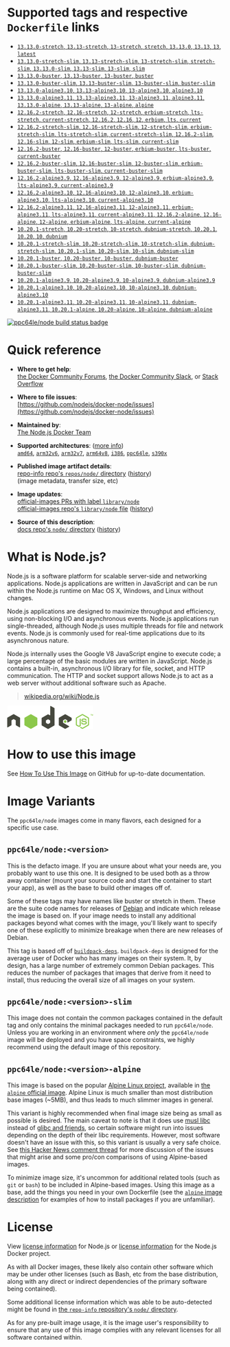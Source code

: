 <!--

********************************************************************************

WARNING:

    DO NOT EDIT "node/README.md"

    IT IS AUTO-GENERATED

    (from the other files in "node/" combined with a set of templates)

********************************************************************************

-->

# Supported tags and respective `Dockerfile` links

-	[`13.13.0-stretch`, `13.13-stretch`, `13-stretch`, `stretch`, `13.13.0`, `13.13`, `13`, `latest`](https://github.com/nodejs/docker-node/blob/1af60135115827cb8f32eb4075949bbcc67895e3/13/stretch/Dockerfile)
-	[`13.13.0-stretch-slim`, `13.13-stretch-slim`, `13-stretch-slim`, `stretch-slim`, `13.13.0-slim`, `13.13-slim`, `13-slim`, `slim`](https://github.com/nodejs/docker-node/blob/1af60135115827cb8f32eb4075949bbcc67895e3/13/stretch-slim/Dockerfile)
-	[`13.13.0-buster`, `13.13-buster`, `13-buster`, `buster`](https://github.com/nodejs/docker-node/blob/1af60135115827cb8f32eb4075949bbcc67895e3/13/buster/Dockerfile)
-	[`13.13.0-buster-slim`, `13.13-buster-slim`, `13-buster-slim`, `buster-slim`](https://github.com/nodejs/docker-node/blob/1af60135115827cb8f32eb4075949bbcc67895e3/13/buster-slim/Dockerfile)
-	[`13.13.0-alpine3.10`, `13.13-alpine3.10`, `13-alpine3.10`, `alpine3.10`](https://github.com/nodejs/docker-node/blob/1af60135115827cb8f32eb4075949bbcc67895e3/13/alpine3.10/Dockerfile)
-	[`13.13.0-alpine3.11`, `13.13-alpine3.11`, `13-alpine3.11`, `alpine3.11`, `13.13.0-alpine`, `13.13-alpine`, `13-alpine`, `alpine`](https://github.com/nodejs/docker-node/blob/1af60135115827cb8f32eb4075949bbcc67895e3/13/alpine3.11/Dockerfile)
-	[`12.16.2-stretch`, `12.16-stretch`, `12-stretch`, `erbium-stretch`, `lts-stretch`, `current-stretch`, `12.16.2`, `12.16`, `12`, `erbium`, `lts`, `current`](https://github.com/nodejs/docker-node/blob/eb9bb348eec67c1c5682e06fdb93aa45e294aa26/12/stretch/Dockerfile)
-	[`12.16.2-stretch-slim`, `12.16-stretch-slim`, `12-stretch-slim`, `erbium-stretch-slim`, `lts-stretch-slim`, `current-stretch-slim`, `12.16.2-slim`, `12.16-slim`, `12-slim`, `erbium-slim`, `lts-slim`, `current-slim`](https://github.com/nodejs/docker-node/blob/eb9bb348eec67c1c5682e06fdb93aa45e294aa26/12/stretch-slim/Dockerfile)
-	[`12.16.2-buster`, `12.16-buster`, `12-buster`, `erbium-buster`, `lts-buster`, `current-buster`](https://github.com/nodejs/docker-node/blob/eb9bb348eec67c1c5682e06fdb93aa45e294aa26/12/buster/Dockerfile)
-	[`12.16.2-buster-slim`, `12.16-buster-slim`, `12-buster-slim`, `erbium-buster-slim`, `lts-buster-slim`, `current-buster-slim`](https://github.com/nodejs/docker-node/blob/eb9bb348eec67c1c5682e06fdb93aa45e294aa26/12/buster-slim/Dockerfile)
-	[`12.16.2-alpine3.9`, `12.16-alpine3.9`, `12-alpine3.9`, `erbium-alpine3.9`, `lts-alpine3.9`, `current-alpine3.9`](https://github.com/nodejs/docker-node/blob/eb9bb348eec67c1c5682e06fdb93aa45e294aa26/12/alpine3.9/Dockerfile)
-	[`12.16.2-alpine3.10`, `12.16-alpine3.10`, `12-alpine3.10`, `erbium-alpine3.10`, `lts-alpine3.10`, `current-alpine3.10`](https://github.com/nodejs/docker-node/blob/eb9bb348eec67c1c5682e06fdb93aa45e294aa26/12/alpine3.10/Dockerfile)
-	[`12.16.2-alpine3.11`, `12.16-alpine3.11`, `12-alpine3.11`, `erbium-alpine3.11`, `lts-alpine3.11`, `current-alpine3.11`, `12.16.2-alpine`, `12.16-alpine`, `12-alpine`, `erbium-alpine`, `lts-alpine`, `current-alpine`](https://github.com/nodejs/docker-node/blob/eb9bb348eec67c1c5682e06fdb93aa45e294aa26/12/alpine3.11/Dockerfile)
-	[`10.20.1-stretch`, `10.20-stretch`, `10-stretch`, `dubnium-stretch`, `10.20.1`, `10.20`, `10`, `dubnium`](https://github.com/nodejs/docker-node/blob/d071b895dd1b8da6c566f45b971825fe5b087b21/10/stretch/Dockerfile)
-	[`10.20.1-stretch-slim`, `10.20-stretch-slim`, `10-stretch-slim`, `dubnium-stretch-slim`, `10.20.1-slim`, `10.20-slim`, `10-slim`, `dubnium-slim`](https://github.com/nodejs/docker-node/blob/d071b895dd1b8da6c566f45b971825fe5b087b21/10/stretch-slim/Dockerfile)
-	[`10.20.1-buster`, `10.20-buster`, `10-buster`, `dubnium-buster`](https://github.com/nodejs/docker-node/blob/d071b895dd1b8da6c566f45b971825fe5b087b21/10/buster/Dockerfile)
-	[`10.20.1-buster-slim`, `10.20-buster-slim`, `10-buster-slim`, `dubnium-buster-slim`](https://github.com/nodejs/docker-node/blob/d071b895dd1b8da6c566f45b971825fe5b087b21/10/buster-slim/Dockerfile)
-	[`10.20.1-alpine3.9`, `10.20-alpine3.9`, `10-alpine3.9`, `dubnium-alpine3.9`](https://github.com/nodejs/docker-node/blob/d071b895dd1b8da6c566f45b971825fe5b087b21/10/alpine3.9/Dockerfile)
-	[`10.20.1-alpine3.10`, `10.20-alpine3.10`, `10-alpine3.10`, `dubnium-alpine3.10`](https://github.com/nodejs/docker-node/blob/d071b895dd1b8da6c566f45b971825fe5b087b21/10/alpine3.10/Dockerfile)
-	[`10.20.1-alpine3.11`, `10.20-alpine3.11`, `10-alpine3.11`, `dubnium-alpine3.11`, `10.20.1-alpine`, `10.20-alpine`, `10-alpine`, `dubnium-alpine`](https://github.com/nodejs/docker-node/blob/d071b895dd1b8da6c566f45b971825fe5b087b21/10/alpine3.11/Dockerfile)

[![ppc64le/node build status badge](https://img.shields.io/jenkins/s/https/doi-janky.infosiftr.net/job/multiarch/job/ppc64le/job/node.svg?label=ppc64le/node%20%20build%20job)](https://doi-janky.infosiftr.net/job/multiarch/job/ppc64le/job/node/)

# Quick reference

-	**Where to get help**:  
	[the Docker Community Forums](https://forums.docker.com/), [the Docker Community Slack](http://dockr.ly/slack), or [Stack Overflow](https://stackoverflow.com/search?tab=newest&q=docker)

-	**Where to file issues**:  
	[https://github.com/nodejs/docker-node/issues](https://github.com/nodejs/docker-node/issues)

-	**Maintained by**:  
	[The Node.js Docker Team](https://github.com/nodejs/docker-node)

-	**Supported architectures**: ([more info](https://github.com/docker-library/official-images#architectures-other-than-amd64))  
	[`amd64`](https://hub.docker.com/r/amd64/node/), [`arm32v6`](https://hub.docker.com/r/arm32v6/node/), [`arm32v7`](https://hub.docker.com/r/arm32v7/node/), [`arm64v8`](https://hub.docker.com/r/arm64v8/node/), [`i386`](https://hub.docker.com/r/i386/node/), [`ppc64le`](https://hub.docker.com/r/ppc64le/node/), [`s390x`](https://hub.docker.com/r/s390x/node/)

-	**Published image artifact details**:  
	[repo-info repo's `repos/node/` directory](https://github.com/docker-library/repo-info/blob/master/repos/node) ([history](https://github.com/docker-library/repo-info/commits/master/repos/node))  
	(image metadata, transfer size, etc)

-	**Image updates**:  
	[official-images PRs with label `library/node`](https://github.com/docker-library/official-images/pulls?q=label%3Alibrary%2Fnode)  
	[official-images repo's `library/node` file](https://github.com/docker-library/official-images/blob/master/library/node) ([history](https://github.com/docker-library/official-images/commits/master/library/node))

-	**Source of this description**:  
	[docs repo's `node/` directory](https://github.com/docker-library/docs/tree/master/node) ([history](https://github.com/docker-library/docs/commits/master/node))

# What is Node.js?

Node.js is a software platform for scalable server-side and networking applications. Node.js applications are written in JavaScript and can be run within the Node.js runtime on Mac OS X, Windows, and Linux without changes.

Node.js applications are designed to maximize throughput and efficiency, using non-blocking I/O and asynchronous events. Node.js applications run single-threaded, although Node.js uses multiple threads for file and network events. Node.js is commonly used for real-time applications due to its asynchronous nature.

Node.js internally uses the Google V8 JavaScript engine to execute code; a large percentage of the basic modules are written in JavaScript. Node.js contains a built-in, asynchronous I/O library for file, socket, and HTTP communication. The HTTP and socket support allows Node.js to act as a web server without additional software such as Apache.

> [wikipedia.org/wiki/Node.js](https://en.wikipedia.org/wiki/Node.js)

![logo](https://raw.githubusercontent.com/docker-library/docs/01c12653951b2fe592c1f93a13b4e289ada0e3a1/node/logo.png)

# How to use this image

See [How To Use This Image](https://github.com/nodejs/docker-node/blob/master/README.md#how-to-use-this-image) on GitHub for up-to-date documentation.

# Image Variants

The `ppc64le/node` images come in many flavors, each designed for a specific use case.

## `ppc64le/node:<version>`

This is the defacto image. If you are unsure about what your needs are, you probably want to use this one. It is designed to be used both as a throw away container (mount your source code and start the container to start your app), as well as the base to build other images off of.

Some of these tags may have names like buster or stretch in them. These are the suite code names for releases of [Debian](https://wiki.debian.org/DebianReleases) and indicate which release the image is based on. If your image needs to install any additional packages beyond what comes with the image, you'll likely want to specify one of these explicitly to minimize breakage when there are new releases of Debian.

This tag is based off of [`buildpack-deps`](https://hub.docker.com/_/buildpack-deps/). `buildpack-deps` is designed for the average user of Docker who has many images on their system. It, by design, has a large number of extremely common Debian packages. This reduces the number of packages that images that derive from it need to install, thus reducing the overall size of all images on your system.

## `ppc64le/node:<version>-slim`

This image does not contain the common packages contained in the default tag and only contains the minimal packages needed to run `ppc64le/node`. Unless you are working in an environment where *only* the `ppc64le/node` image will be deployed and you have space constraints, we highly recommend using the default image of this repository.

## `ppc64le/node:<version>-alpine`

This image is based on the popular [Alpine Linux project](http://alpinelinux.org), available in [the `alpine` official image](https://hub.docker.com/_/alpine). Alpine Linux is much smaller than most distribution base images (~5MB), and thus leads to much slimmer images in general.

This variant is highly recommended when final image size being as small as possible is desired. The main caveat to note is that it does use [musl libc](http://www.musl-libc.org) instead of [glibc and friends](http://www.etalabs.net/compare_libcs.html), so certain software might run into issues depending on the depth of their libc requirements. However, most software doesn't have an issue with this, so this variant is usually a very safe choice. See [this Hacker News comment thread](https://news.ycombinator.com/item?id=10782897) for more discussion of the issues that might arise and some pro/con comparisons of using Alpine-based images.

To minimize image size, it's uncommon for additional related tools (such as `git` or `bash`) to be included in Alpine-based images. Using this image as a base, add the things you need in your own Dockerfile (see the [`alpine` image description](https://hub.docker.com/_/alpine/) for examples of how to install packages if you are unfamiliar).

# License

View [license information](https://github.com/nodejs/node/blob/master/LICENSE) for Node.js or [license information](https://github.com/nodejs/docker-node/blob/master/LICENSE) for the Node.js Docker project.

As with all Docker images, these likely also contain other software which may be under other licenses (such as Bash, etc from the base distribution, along with any direct or indirect dependencies of the primary software being contained).

Some additional license information which was able to be auto-detected might be found in [the `repo-info` repository's `node/` directory](https://github.com/docker-library/repo-info/tree/master/repos/node).

As for any pre-built image usage, it is the image user's responsibility to ensure that any use of this image complies with any relevant licenses for all software contained within.
